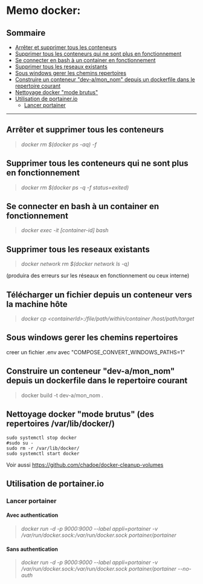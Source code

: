 # Memo docker:

## Sommaire
- [Arrêter et supprimer tous les conteneurs](#arrêter-et-supprimer-tous-les-conteneurs)
- [Supprimer tous les conteneurs qui ne sont plus en fonctionnement](#supprimer-tous-les-conteneurs-qui-ne-sont-plus-en-fonctionnement)
- [Se connecter en bash à un container en fonctionnement](#se-connecter-en-bash-à-un-container-en-fonctionnement)
- [Supprimer tous les reseaux existants](#supprimer-tous-les-reseaux-existants)
- [Sous windows gerer les chemins repertoires](#sous-windows-gerer-les-chemins-repertoires)
- [Construire un conteneur "dev-a/mon_nom" depuis un dockerfile dans le repertoire courant](#construire-un-conteneur-dev-amon_nom-depuis-un-dockerfile-dans-le-repertoire-courant)
- [Nettoyage docker "mode brutus"](#nettoyage-docker-mode-brutus)
- [Utilisation de portainer.io](#utilisation-de-portainerio)
  - [Lancer portainer](#lancer-portainer)
---
## Arrêter et supprimer tous les conteneurs
> *docker rm $(docker ps -aq) -f*

## Supprimer tous les conteneurs qui ne sont plus en fonctionnement
> *docker rm $(docker ps -q -f status=exited)*

## Se connecter en bash à un container en fonctionnement
> *docker exec -it [container-id] bash*

## Supprimer tous les reseaux existants
> *docker network rm $(docker network ls -q)* 

(produira des erreurs sur les réseaux en fonctionnement ou ceux interne)

## Télécharger un fichier depuis un conteneur vers la machine hôte
>*docker cp &lt;containerId&gt;:/file/path/within/container /host/path/target*

## Sous windows gerer les chemins repertoires
creer un fichier .env avec "COMPOSE_CONVERT_WINDOWS_PATHS=1"

## Construire un conteneur "dev-a/mon_nom" depuis un dockerfile dans le repertoire courant 
> docker build -t dev-a/mon_nom .

## Nettoyage docker "mode brutus" (des repertoires /var/lib/docker/)
```shell
sudo systemctl stop docker
#sudo su -
sudo rm -r /var/lib/docker/
sudo systemctl start docker
```

Voir aussi https://github.com/chadoe/docker-cleanup-volumes

## Utilisation de portainer.io
### Lancer portainer 
#### Avec authentication
> *docker run -d -p 9000:9000 --label appli=portainer -v /var/run/docker.sock:/var/run/docker.sock portainer/portainer*
#### Sans authentication
> *docker run -d -p 9000:9000 --label appli=portainer -v /var/run/docker.sock:/var/run/docker.sock portainer/portainer --no-auth*
